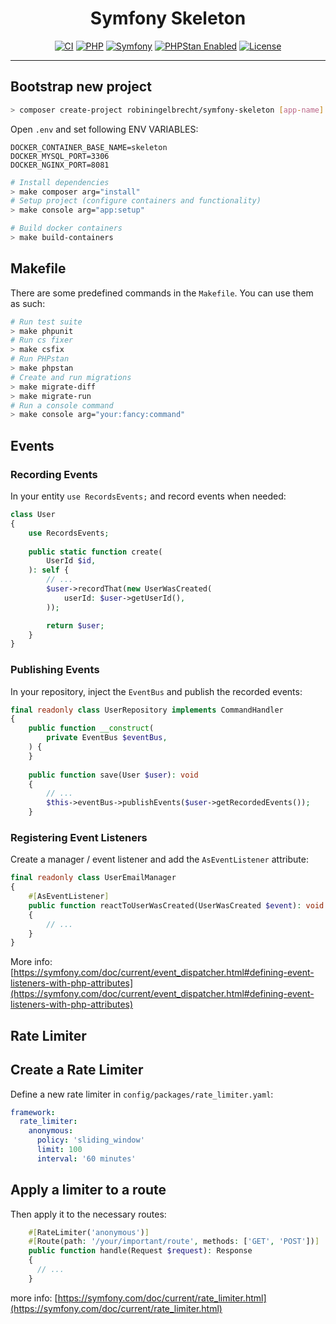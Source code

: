 <h1 align="center">Symfony Skeleton</h1>

<p align="center">
<a href="https://github.com/robiningelbrecht/symfony-skeleton/actions/workflows/ci.yml"><img src="https://github.com/robiningelbrecht/symfony-skeleton/actions/workflows/ci.yml/badge.svg" alt="CI"></a>
<a href="https://php.net/"><img src="https://img.shields.io/packagist/dependency-v/robiningelbrecht/symfony-skeleton/php.svg?color=%23777bb3&logo=php&logoColor=white&version=dev-master" alt="PHP"></a>
<a href="https://symfony.com/"><img src="https://img.shields.io/packagist/dependency-v/robiningelbrecht/symfony-skeleton/symfony%2Fframework-bundle?logo=symfony&label=symfony&version=dev-master" alt="Symfony"></a>
<a href="https://phpstan.org/"><img src="https://img.shields.io/badge/PHPStan-level%2010-succes.svg?logo=php&logoColor=white&color=31C652" alt="PHPStan Enabled"></a>
    <a href="https://github.com/robiningelbrecht/symfony-skeleton/blob/master/LICENSE"><img src="https://img.shields.io/github/license/robiningelbrecht/symfony-skeleton?color=428f7e&logo=open%20source%20initiative&logoColor=white" alt="License"></a>
</p>

---

## Bootstrap new project

```bash
> composer create-project robiningelbrecht/symfony-skeleton [app-name] --no-install --ignore-platform-reqs
```

Open `.env` and set following ENV VARIABLES:

```
DOCKER_CONTAINER_BASE_NAME=skeleton
DOCKER_MYSQL_PORT=3306
DOCKER_NGINX_PORT=8081
```

```bash
# Install dependencies
> make composer arg="install"
# Setup project (configure containers and functionality)
> make console arg="app:setup"
```

```bash
# Build docker containers
> make build-containers
```

## Makefile

There are some predefined commands in the `Makefile`. You can use them as such:

```bash
# Run test suite
> make phpunit
# Run cs fixer
> make csfix
# Run PHPstan
> make phpstan
# Create and run migrations
> make migrate-diff
> make migrate-run
# Run a console command
> make console arg="your:fancy:command"
```

## Events

### Recording Events

In your entity `use RecordsEvents;` and record events when needed:

```php
class User
{
    use RecordsEvents;
    
    public static function create(
        UserId $id,
    ): self {
        // ...
        $user->recordThat(new UserWasCreated(
            userId: $user->getUserId(),
        ));

        return $user;
    }
}
```

### Publishing Events

In your repository, inject the `EventBus` and publish the recorded events:

```php
final readonly class UserRepository implements CommandHandler
{
    public function __construct(
        private EventBus $eventBus,
    ) {
    }
    
    public function save(User $user): void
    {
        // ...
        $this->eventBus->publishEvents($user->getRecordedEvents());
    }    

```

### Registering Event Listeners

Create a manager / event listener and add the `AsEventListener` attribute:

```php
final readonly class UserEmailManager
{
    #[AsEventListener]
    public function reactToUserWasCreated(UserWasCreated $event): void
    {
        // ...
    }
}
```

More info: [https://symfony.com/doc/current/event_dispatcher.html#defining-event-listeners-with-php-attributes](https://symfony.com/doc/current/event_dispatcher.html#defining-event-listeners-with-php-attributes)

## Rate Limiter

## Create a Rate Limiter

Define a new rate limiter in `config/packages/rate_limiter.yaml`:

```yml
framework:
  rate_limiter:
    anonymous:
      policy: 'sliding_window'
      limit: 100
      interval: '60 minutes'
```

## Apply a limiter to a route

Then apply it to the necessary routes:

```php
    #[RateLimiter('anonymous')]
    #[Route(path: '/your/important/route', methods: ['GET', 'POST'])]
    public function handle(Request $request): Response
    {
      // ...
    }
```

more info: [https://symfony.com/doc/current/rate_limiter.html](https://symfony.com/doc/current/rate_limiter.html)
